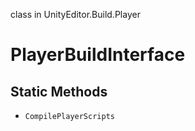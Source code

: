 class in UnityEditor.Build.Player
# PlayerBuildInterface

## Static Methods
- `CompilePlayerScripts`
